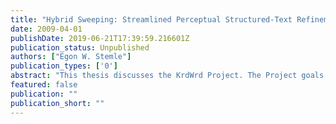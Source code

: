 ```yaml
---
title: "Hybrid Sweeping: Streamlined Perceptual Structured-Text Refinement"
date: 2009-04-01
publishDate: 2019-06-21T17:39:59.216601Z
publication_status: Unpublished
authors: ["Egon W. Stemle"]
publication_types: ['0']
abstract: "This thesis discusses the KrdWrd Project. The Project goals are to provide tools and infrastructure for acquisition, visual annotation, merging and storage of Web pages as parts of bigger corpora, and to develop a classification engine that learns to automatically annotate pages, operate on the visual rendering of pages, and provide visual tools for inspection of results."
featured: false
publication: ""
publication_short: ""
---
```


